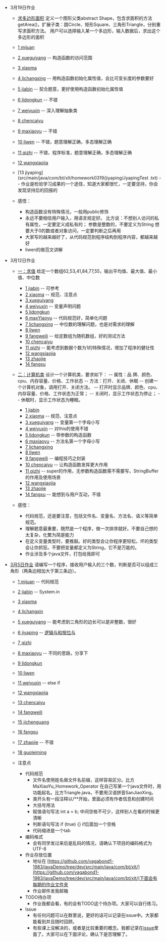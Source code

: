 - 3月19日作业
    - [求多边形面积](https://github.com/vagabond1-1983/javaDemo/tree/dev/src/main/java/com/bt/xlt/homework0319)
    定义一个图形父类abstract Shape，包含求面积的方法getArea()，扩展子类：圆Circle、矩形Square、三角形Triangle，分别重写求面积方法。
    用户可以选择输入某一个多边形，输入数据后，求出这个多边形的面积
    - [1 mijuan](src/main/java/com/bt/xlt/homework0319/mijuan/MiJuanArea.java)
    - [2 xueguiyang](src/main/java/com/bt/xlt/homework0319/xueguiyang/XueguiyangTestShape.java) -- 构造函数的访问范围
    - [3 xiaoma](src/main/java/com/bt/xlt/homework0319/xiaoma/XiaomaTestDemo.java)
    - [4 lichangxing](src/main/java/com/bt/xlt/homework0319/lichangxing/LiChangxingTestShapeDemo.java) -- 用构造函数初始化属性值，会比可变长度的参数要好
    - [5 jiabin](src/main/java/com/bt/xlt/homework0319/jiabin/JiaBinShapeTest.java) -- 契合题意，更好使用构造函数初始化属性值
    - [6 lidongkun](src/main/java/com/bt/xlt/homework0319/lidongkun/ShapeArea.java) -- 不错
    - [7 weiyuxin](src/main/java/com/bt/xlt/homework0319/weiyuxin/WeiYuXinArea.java) -- 深入理解抽象类
    - [8 chencaiyu](src/main/java/com/bt/xlt/homework0319/chencaiyu/ChenCaiYu_Area.java)
    - [9 maxiaoyu](src/main/java/com/bt/xlt/homework0319/maxiaoyu/ClassDemo.java) -- 不错
    - [10 liwen](src/main/java/com/bt/xlt/homework0319/liwen/LiWenGetArea.java) -- 不错，题意理解正确，多态理解正确
    - [11 qizhi](src/main/java/com/bt/xlt/homework0319/qizhi/TestShape.java) -- 不错，程序标准，题意理解正确，多态理解正确
    - [12 wangxiaojia](src/main/java/com/bt/xlt/homework0319/wangxiaojia/Wangxiaojia_Shape.java)
    - [13 jiyaping](src/main/java/com/bt/xlt/homework0319/jiyaping/JyapingTest .txt) -- 作业是检验学习成果的一个途径，知道大家都很忙，一定要坚持，你会发现坚持后的回报的


    - 感悟：
        - 构造函数没有特殊情况，一般用public修饰
        - 永远不要相信用户输入，用语言规定好。
            比方说：不想别人访问的私有属性，一定要定义成私有的；
                  参数是整数的，不要定义为String
                  想要大于0的数或者对象访问，一定要判断之后再用
        - 大家写的越来越好了，从代码规范到程序结构到程序内容，都越来越好
        - liwen的做范文讲解

- 3月12日作业
    - [一：求值](https://github.com/vagabond1-1983/javaDemo/tree/dev/src/main/java/com/bt/xlt/homework0312/getValues)
    给定一个数组62,53,41,84,77,55，输出平均值、最大值、最小值、中位数
        - [1 jiabin](src/main/java/com/bt/xlt/homework0312/getValues/JiaBinCheckNum.java) -- 可参考
        - [2 xiaoma](src/main/java/com/bt/xlt/homework0312/getValues/XiaoMa.java) -- 规范、注意点
        - [3 xueguiyang](src/main/java/com/bt/xlt/homework0312/getValues/XueGuiYangCheckNum.java)
        - [4 weiyuxin](src/main/java/com/bt/xlt/homework0312/getValues/WeiYuXinGetValueTest.java) -- 变量声明问题
        - [5 lidongkun](src/main/java/com/bt/xlt/homework0312/getValues/LiDongKunArraysValues.java)
        - [6 maxYiaoyu](src/main/java/com/bt/xlt/homework0312/getValues/MaXiaoYuArrayFind.java) -- 代码规范好，简单化问题
        - [7 lichangxing](src/main/java/com/bt/xlt/homework0312/getValues/LiChangxingArraryCompare.java) -- 中位数的理解问题，也是对需求的理解
        - [8 liwen](src/main/java/com/bt/xlt/homework0312/getValues/LiWenArrayOperate.java)
        - [9 fangweili](src/main/java/com/bt/xlt/homework0312/getValues/FangWeiLiArrayOperation.java) -- 给定数组为随机数组，好的测试方法
        - [10 chencaiyu](src/main/java/com/bt/xlt/homework0312/getValues/ChenCaiYu_Evaluate.java)
        - [11 qizhi](src/main/java/com/bt/xlt/homework0312/getValues/QiZhiArrayOperate.java) -- 能考虑到数据个数为1的特殊情况，增加了程序的健壮性
        - [12 wangxiaojia](src/main/java/com/bt/xlt/homework0312/getValues/WangXiaoJiaGetValues.java)
        - [13 zhaojie](src/main/java/com/bt/xlt/homework0312/getValues/ZhaoJieArray.java)
        - [14 fangxu](src/main/java/com/bt/xlt/homework0312/getValues/Fangxu_array.java)


    - [二：计算机类](https://github.com/vagabond1-1983/javaDemo/tree/dev/src/main/java/com/bt/xlt/homework0312/computer)
    设计一个计算机类，要求如下：
        -- 属性：品 牌、颜色、cpu、内存容量、价格、工作状态
        -- 方法：打开、关闭、休眠
        -- 创建一个计算机对象，调用打开、关闭方法。
        -- 打开时显示品牌、颜色、cpu、内存容量、价格、工作状态为正常；
        -- 关闭时，显示工作状态为停止；
        -- 休眠时，显示工作状态为睡眠。
        - [1 jiabin](src/main/java/com/bt/xlt/homework0312/computer/JiaBinComputerTest.java)
        - [2 xiaoma](src/main/java/com/bt/xlt/homework0312/computer/XiaoMaComputerTest.java) -- 规范、注意点
        - [3 xueguiyang](src/main/java/com/bt/xlt/homework0312/computer/XueGuiYangComputerTest.java) -- 变量第一个字母小写
        - [4 weiyuxin](src/main/java/com/bt/xlt/homework0312/computer/WeiYuXinComputerDemo.java) -- 对this的使用不错
        - [5 lidongkun](src/main/java/com/bt/xlt/homework0312/computer/LiDongKunComputerState.java) -- 带参数的构造函数
        - [6 maxiaoyu](src/main/java/com/bt/xlt/homework0312/computer/MaXiaoYuClassDemo.java) -- 方法名第一个字母小写
        - [7 lichangxing](src/main/java/com/bt/xlt/homework0312/computer/LichangxingComputerDemo.java)
        - [8 liwen](src/main/java/com/bt/xlt/homework0312/computer/LiWenComputerTest.java)
        - [9 fangweili](src/main/java/com/bt/xlt/homework0312/computer/FangWeiLiComputerObject.java) -- 编程技巧之封装
        - [10 chencaiyu](src/main/java/com/bt/xlt/homework0312/computer/ChenCaiYuComputer.java) -- 让构造函数发挥更大作用
        - [11 qizhi](src/main/java/com/bt/xlt/homework0312/computer/QiZhiComputerTest.java) -- super的作用，无参数构造函数需不需要写，StringBuffer的作用及使用场景
        - [12 wangxiaojia](src/main/java/com/bt/xlt/homework0312/computer/WangXiaoJiaComputer.java)
        - [13 zhaojie](src/main/java/com/bt/xlt/homework0312/computer/ZhaoJieComputer.java)
        - [14 fangxu](src/main/java/com/bt/xlt/homework0312/computer/Fangxu_MyComputer.java) -- 能想到与用户互动，不错

    - 感悟：
        - 代码规范，还是要注意，包括文件名、变量名、方法名、语义等简单规范。
        - 理解题意最重要，既然是一个程序，做一次排序就好。不要自己想的太复杂，化繁为简是能力
        - 在定义变量类型时，要推敲。好的类型会让你程序更轻松，坏的类型会让你抓狂。不要把变量都定义为String，它不是万能的。
        - 作业涉及多个java文件，打包给我即可


- [3月5日作业](https://github.com/vagabond1-1983/javaDemo/tree/dev/src/main/java/com/bt/xlt/homework0305)
    请编写一个程序，接收用户输入的三个数，判断是否可以组成三角形（两条边相加大于第三条边）。
    - [1 mijuan](src/main/java/com/bt/xlt/homework0305/MiJuanHomeworkOperator.java) -- 代码规范
    - [2 jiabin](src/main/java/com/bt/xlt/homework0305/JiaBinPanDuanSanJiaoXing.java) -- System.in
    - [3 xiaoma](src/main/java/com/bt/xlt/homework0305/XiaoMa.java)
    - [4 lichangxin](src/main/java/com/bt/xlt/homework0305/LiChangXin.java)
    - [5 xueguiyang](src/main/java/com/bt/xlt/homework0305/XueGuiYang.java) -- 能考虑到三角形的边长可以是非整数，很好
    - [6 jiyaping](src/main/java/com/bt/xlt/homework0305/JiYaPingHomework_operator.java) -- [逻辑与和按位与](https://github.com/vagabond1-1983/javaDemo/issues/9)
    - [7 qizhi](src/main/java/com/bt/xlt/homework0305/QiZhiTriangle.java)
    - [8 maxiaoyu](src/main/java/com/bt/xlt/homework0305/MaXiaoYu.java) -- 不同的思路，分享下
    - [9 lidongkun](src/main/java/com/bt/xlt/homework0305/LiDongKunHomework_operator.java)
    - [10 liwen](src/main/java/com/bt/xlt/homework0305/LiWenHomework_operator.java)
    - [11 weiyuxin](src/main/java/com/bt/xlt/homework0305/WeiYuXinHomeWorkTest.java) -- else if
    - [12 wangxiaojia](src/main/java/com/bt/xlt/homework0305/WangXiaoJia.java)
    - [13 chencaiyu](src/main/java/com/bt/xlt/homework0305/ChenCaiYu.java)
    - [14 fangweili](src/main/java/com/bt/xlt/homework0305/FangWeiLi.java)
    - [15 jichenguang](src/main/java/com/bt/xlt/homework0305/JiChenGuang.java)
    - [16 fangxu](src/main/java/com/bt/xlt/homework0305/FangXu.java)
    - [17 zhaojie](src/main/java/com/bt/xlt/homework0305/ZhaoJieCheckTriangle.java) -- 不错
    - [18 guoleiming](src/main/java/com/bt/xlt/homework0305/GuoLeiMing.java)

    - 注意点
        - 代码规范
            - 文件名使用姓名做文件名前缀，这样容易区分。比方MaXiaoYu_Homework_Operator
                在自己写某一个java文件时，用功能起名。比方Triangle.java，不要用汉语拼音SanJiaoXing。
            - 类开头有一段注释以/**开始，里面必须有作者信息和创建时间
            - 大括号用法
            - 赋值语句写法 int a = b; 中间空格不可少，这样别人在看的时候更清晰
            - 判断语句写法 if (true) {}   if后面加一个空格
            - 代码缩进是一个tab
         - 编码格式
            - 会有同学发过来后是乱码的情况，请确认下项目的编码格式为UTF-8
         - 作业存放位置
            - 地址在 [https://github.com/vagabond1-1983/javaDemo/tree/dev/src/main/java/com/bt/xlt/](https://github.com/vagabond1-1983/javaDemo/tree/dev/src/main/java/com/bt/xlt/)下面会有每期的作业文件夹
            - 作业邮件发我邮箱
         - TODO待办项
            - 作业我都会看，有的会有TODO这个待办项。大家可以自行练习。
         - Issue
            - 有任何问题可以在群里说，更好的话可以记录在issue中。大家都能看到并且随时回顾。
            - 有些课上没解决的，或者是比较重要的概念。我都记录在[issue](https://github.com/vagabond1-1983/javaDemo/issues)里面了。大家可以在下面评论，确认下是否理解了。
